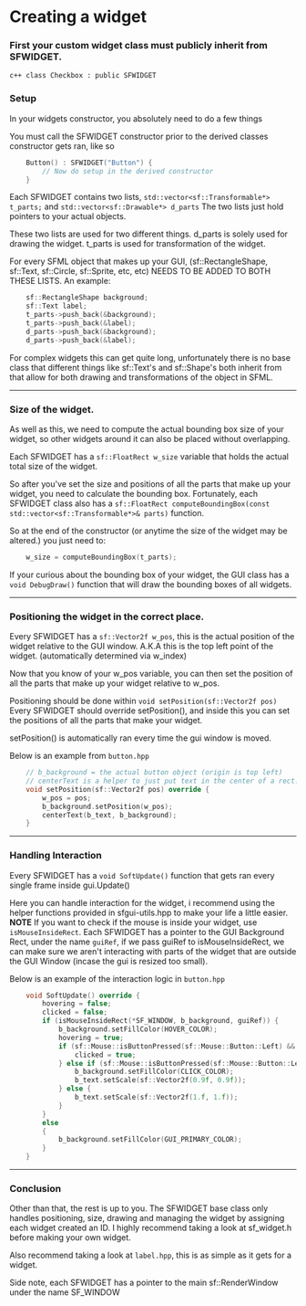 
# Creating a widget

### First your custom widget class must publicly inherit from SFWIDGET.
```c++ class Checkbox : public SFWIDGET ```

### Setup
In your widgets constructor, you absolutely need to do a few things

You must call the SFWIDGET constructor prior to the derived classes constructor gets ran, like so
```c++
    Button() : SFWIDGET("Button") {
        // Now do setup in the derived constructor
    }
```

Each SFWIDGET contains two lists, ```std::vector<sf::Transformable*> t_parts;``` and ```std::vector<sf::Drawable*> d_parts```
The two lists just hold pointers to your actual objects.

These two lists are used for two different things. d_parts is solely used for drawing the widget. t_parts is used for transformation of the widget.

For every SFML object that makes up your GUI, (sf::RectangleShape, sf::Text, sf::Circle, sf::Sprite, etc, etc) NEEDS TO BE ADDED TO BOTH THESE LISTS.
An example:
```c++
    sf::RectangleShape background;
    sf::Text label;
    t_parts->push_back(&background);
    t_parts->push_back(&label);
    d_parts->push_back(&background);
    d_parts->push_back(&label);
```
For complex widgets this can get quite long, unfortunately there is no base class that different things like sf::Text's and sf::Shape's both inherit from that allow for both drawing and transformations of the object in SFML.

---

### Size of the widget.
As well as this, we need to compute the actual bounding box size of your widget, so other widgets around it can also be placed without overlapping.

Each SFWIDGET has a ```sf::FloatRect w_size``` variable that holds the actual total size of the widget.

So after you've set the size and positions of all the parts that make up your widget, you need to calculate the bounding box. Fortunately, each SFWIDGET class also has a ```sf::FloatRect computeBoundingBox(const std::vector<sf::Transformable*>& parts)``` function.

So at the end of the constructor (or anytime the size of the widget may be altered.) you just need to: 
```c++ 
    w_size = computeBoundingBox(t_parts);
```

If your curious about the bounding box of your widget, the GUI class has a ```void DebugDraw()``` function that will draw the bounding boxes of all widgets.

---

### Positioning the widget in the correct place.
Every SFWIDGET has a ```sf::Vector2f w_pos```, this is the actual position
of the widget relative to the GUI window. A.K.A this is the top left point of the widget. (automatically determined via w_index)

Now that you know of your w_pos variable, you can then set the position of all the parts that make up your widget relative to w_pos.

Positioning should be done within ```void setPosition(sf::Vector2f pos)```
Every SFWIDGET should override setPosition(), and inside this you can set the positions of all the parts that make your widget.

setPosition() is automatically ran every time the gui window is moved.

Below is an example from ```button.hpp```
```c++
    // b_background = the actual button object (origin is top left)
    // centerText is a helper to just put text in the center of a rect.
    void setPosition(sf::Vector2f pos) override {
        w_pos = pos;
        b_background.setPosition(w_pos);
        centerText(b_text, b_background);
    }
```

---

### Handling Interaction
Every SFWIDGET has a ```void SoftUpdate()``` function that gets ran every single frame inside gui.Update()

Here you can handle interaction for the widget, i recommend using the helper functions provided in sfgui-utils.hpp to make your life a little easier.
**NOTE** If you want to check if the mouse is inside your widget, use ```isMouseInsideRect```.
Each SFWIDGET has a pointer to the GUI Background Rect, under the name ```guiRef```, if we pass guiRef to isMouseInsideRect, we can make sure we aren't interacting with parts of the widget that are outside the GUI Window (incase the gui is resized too small).

Below is an example of the interaction logic in ```button.hpp```
```c++
    void SoftUpdate() override {
        hovering = false;
        clicked = false;
        if (isMouseInsideRect(*SF_WINDOW, b_background, guiRef)) {
            b_background.setFillColor(HOVER_COLOR);
            hovering = true;
            if (sf::Mouse::isButtonPressed(sf::Mouse::Button::Left) && !leftMouseWasPressed) {
                clicked = true;
            } else if (sf::Mouse::isButtonPressed(sf::Mouse::Button::Left)) {
                b_background.setFillColor(CLICK_COLOR);
                b_text.setScale(sf::Vector2f(0.9f, 0.9f));
            } else {
                b_text.setScale(sf::Vector2f(1.f, 1.f));
            }
        }
        else
        {
            b_background.setFillColor(GUI_PRIMARY_COLOR);
        }
    }
```

---

### Conclusion
Other than that, the rest is up to you. The SFWIDGET base class only handles positioning, size, drawing and managing the widget by assigning each widget created an ID. I highly recommend taking a look at sf_widget.h before making your own widget.

Also recommend taking a look at ```label.hpp```, this is as simple as it gets for a widget.

Side note, each SFWIDGET has a pointer to the main sf::RenderWindow under the name SF_WINDOW


